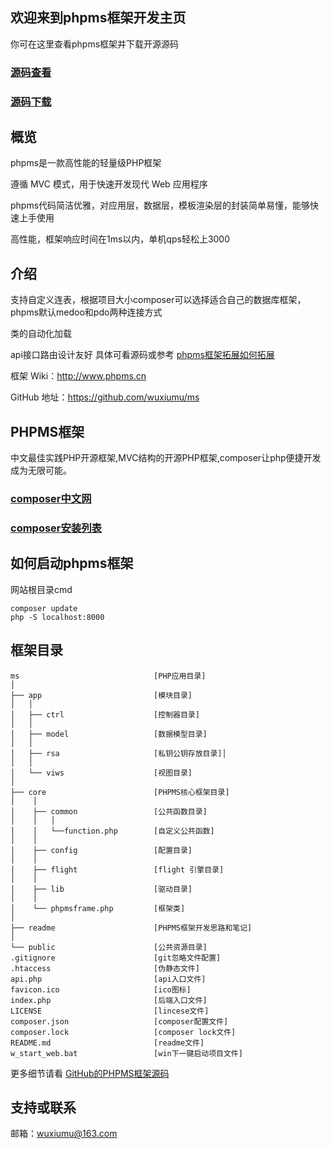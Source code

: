 ## 欢迎来到phpms框架开发主页

你可在这里查看phpms框架并下载开源源码
### [源码查看](https://github.com/wuxiumu/ms)

### [源码下载](https://github.com/wuxiumu/ms.git)

## 概览
phpms是一款高性能的轻量级PHP框架

遵循 MVC 模式，用于快速开发现代 Web 应用程序

phpms代码简洁优雅，对应用层，数据层，模板渲染层的封装简单易懂，能够快速上手使用

高性能，框架响应时间在1ms以内，单机qps轻松上3000

## 介绍

支持自定义连表，根据项目大小composer可以选择适合自己的数据库框架，phpms默认medoo和pdo两种连接方式

类的自动化加载

api接口路由设计友好 具体可看源码或参考 [phpms框架拓展如何拓展](https://ms.meiyoufan.com/index.php/index/postinfo/id/36)

框架 Wiki：http://www.phpms.cn

GitHub 地址：https://github.com/wuxiumu/ms

## PHPMS框架
中文最佳实践PHP开源框架,MVC结构的开源PHP框架,composer让php便捷开发成为无限可能。

### [composer中文网](https://www.phpcomposer.com/)
### [composer安装列表](https://packagist.org/)

## 如何启动phpms框架
网站根目录cmd
```
composer update
php -S localhost:8000
```

## 框架目录

```
ms                              [PHP应用目录]
│
├── app                         [模块目录]
│   │
│   ├── ctrl                    [控制器目录]
│   │  
│   ├── model                   [数据模型目录]
│   │   
│   ├── rsa                     [私钥公钥存放目录]│   
│   │ 
│   └── viws                    [视图目录]
│    
├── core                        [PHPMS核心框架目录]
│    │
│    ├── common                 [公共函数目录]
│    │   │
│    │   └──function.php        [自定义公共函数]
│    │
│    ├── config                 [配置目录]
│    │
│    ├── flight                 [flight 引擎目录]
│    │
│    ├── lib                    [驱动目录]
│    │   
│    └── phpmsframe.php         [框架类]
│
├── readme                      [PHPMS框架开发思路和笔记]
│    
└── public                      [公共资源目录]
.gitignore                      [git忽略文件配置]
.htaccess                       [伪静态文件]
api.php                         [api入口文件]  
favicon.ico                     [ico图标] 
index.php                       [后端入口文件]
LICENSE                         [lincese文件]
composer.json                   [composer配置文件]
composer.lock                   [composer lock文件]
README.md                       [readme文件]
w_start_web.bat                 [win下一键启动项目文件] 
```

更多细节请看 [GitHub的PHPMS框架源码](https://github.com/wuxiumu/ms)

## 支持或联系

邮箱：wuxiumu@163.com
